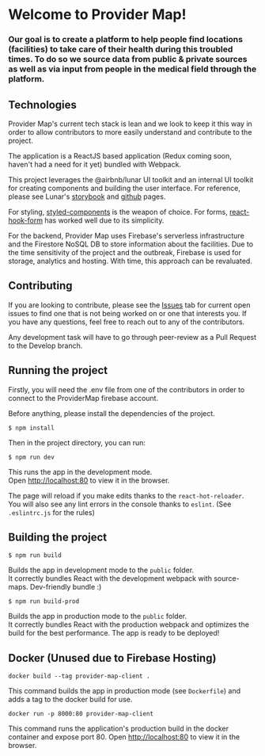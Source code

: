 # Welcome to Provider Map!
### Our goal is to create a platform to help people find locations (facilities) to take care of their health during this troubled times. To do so we source data from public & private sources as well as via input from people in the medical field through the platform.

## Technologies
Provider Map's current tech stack is lean and we look to keep it this way in order to allow contributors to more easily understand and contribute to the project.

The application is a ReactJS based application (Redux coming soon, haven't had a need for it yet) bundled with Webpack.

This project leverages the @airbnb/lunar UI toolkit and an internal UI toolkit for creating components and building the user interface. For reference, please see Lunar's [storybook](https://airbnb.io/lunar/?path=/story/core-autocomplete--disable-selected-items-with-is-item-selectable) and [github](https://github.com/airbnb/lunar) pages.

For styling, [styled-components](https://styled-components.com/) is the weapon of choice. For forms, [react-hook-form](https://react-hook-form.com/) has worked well due to its simplicity.

For the backend, Provider Map uses Firebase's serverless infrastructure and the Firestore NoSQL DB to store information about the facilities. Due to the time sensitivity of the project and the outbreak, Firebase is used for storage, analytics and hosting. With time, this approach can be revaluated.


## Contributing
If you are looking to contribute, please see the [Issues](https://github.com/providermap/provider-map-client/issues) tab for current open issues to find one that is not being worked on or one that interests you. If you have any questions, feel free to reach out to any of the contributors.

Any development task will have to go through peer-review as a Pull Request to the Develop branch.

## Running the project
Firstly, you will need the .env file from one of the contributors in order to connect to the ProviderMap firebase account.

Before anything, please install the dependencies of the project.

``$ npm install``

Then in the project directory, you can run:

``$ npm run dev``

This runs the app in the development mode.<br />
Open [http://localhost:80](http://localhost:80) to view it in the browser.

The page will reload if you make edits thanks to the `react-hot-reloader`. You will also see any lint errors in the console thanks to `eslint`. (See `.eslintrc.js` for the rules)


## Building the project

``$ npm run build``

Builds the app in development mode to the `public` folder.<br />
It correctly bundles React with the development webpack with source-maps. Dev-friendly bundle :)


``$ npm run build-prod``

Builds the app in production mode to the `public` folder.<br />
It correctly bundles React with the production webpack and optimizes the build for the best performance. The app is ready to be deployed!

## Docker (Unused due to Firebase Hosting)
``docker build --tag provider-map-client .``

This command builds the app in production mode (see `Dockerfile`) and adds a tag to the docker build for use.

``docker run -p 8000:80 provider-map-client``

This command runs the application's production build in the docker container and expose port 80.
Open [http://localhost:80](http://localhost:80) to view it in the browser.
